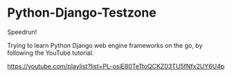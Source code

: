 # Python-Django-Testzone
Speedrun!

Trying to learn Python Django web engine frameworks on the go, by following the YouTube tutorial. 

https://youtube.com/playlist?list=PL-osiE80TeTtoQCKZ03TU5fNfx2UY6U4p